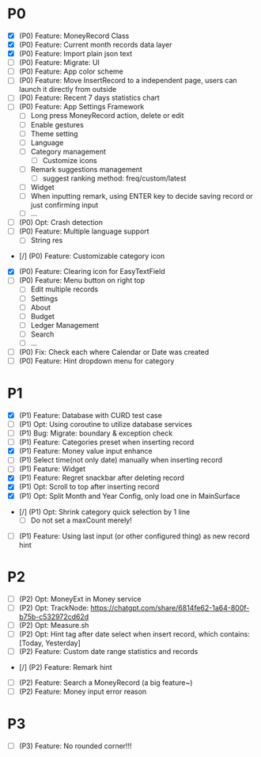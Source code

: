 # P0

- [x] (P0) Feature: MoneyRecord Class
- [x] (P0) Feature: Current month records data layer
- [x] (P0) Feature: Import plain json text
- [ ] (P0) Feature: Migrate: UI
- [ ] (P0) Feature: App color scheme
- [ ] (P0) Feature: Move InsertRecord to a independent page, users can launch it directly from outside
- [ ] (P0) Feature: Recent 7 days statistics chart
- [ ] (P0) Feature: App Settings Framework
  - [ ] Long press MoneyRecord action, delete or edit
  - [ ] Enable gestures
  - [ ] Theme setting
  - [ ] Language
  - [ ] Category management
    - [ ] Customize icons
  - [ ] Remark suggestions management
    - [ ] suggest ranking method: freq/custom/latest
  - [ ] Widget
  - [ ] When inputting remark, using ENTER key to decide saving record or just confirming input
  - [ ] ...
- [ ] (P0) Opt: Crash detection
- [ ] (P0) Feature: Multiple language support
  - [ ] String res
- [/] (P0) Feature: Customizable category icon
- [x] (P0) Feature: Clearing icon for EasyTextField
- [ ] (P0) Feature: Menu button on right top
  - [ ] Edit multiple records
  - [ ] Settings
  - [ ] About
  - [ ] Budget
  - [ ] Ledger Management
  - [ ] Search
  - [ ] ...
- [ ] (P0) Fix: Check each where Calendar or Date was created
- [ ] (P0) Feature: Hint dropdown menu for category

# P1

- [x] (P1) Feature: Database with CURD test case
- [ ] (P1) Opt: Using coroutine to utilize database services
- [ ] (P1) Bug: Migrate: boundary & exception check
- [ ] (P1) Feature: Categories preset when inserting record
- [x] (P1) Feature: Money value input enhance
- [ ] (P1) Select time(not only date) manually when inserting record
- [ ] (P1) Feature: Widget
- [x] (P1) Feature: Regret snackbar after deleting record
- [x] (P1) Opt: Scroll to top after inserting record
- [x] (P1) Opt: Split Month and Year Config, only load one in MainSurface
- [/] (P1) Opt: Shrink category quick selection by 1 line
  - [ ] Do not set a maxCount merely!
- [ ] (P1) Feature: Using last input (or other configured thing) as new record hint

# P2

- [ ] (P2) Opt: MoneyExt in Money service
- [ ] (P2) Opt: TrackNode: https://chatgpt.com/share/6814fe62-1a64-800f-b75b-c532972cd62d
- [ ] (P2) Opt: Measure.sh
- [ ] (P2) Opt: Hint tag after date select when insert record, which contains: [Today, Yesterday]
- [ ] (P2) Feature: Custom date range statistics and records
- [/] (P2) Feature: Remark hint
- [ ] (P2) Feature: Search a MoneyRecord (a big feature~)
- [ ] (P2) Feature: Money input error reason

# P3

- [ ] (P3) Feature: No rounded corner!!!
